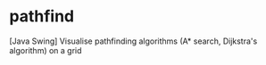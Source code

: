 # pathfind
[Java Swing] Visualise pathfinding algorithms (A* search, Dijkstra's algorithm) on a grid
